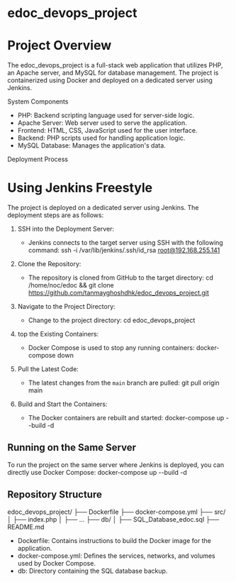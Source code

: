 # edoc_devops_project

# Project Overview

The edoc_devops_project is a full-stack web application that utilizes PHP, an Apache server, and MySQL for database management. The project is containerized using Docker and deployed on a dedicated server using Jenkins.

System Components
- PHP: Backend scripting language used for server-side logic.
- Apache Server: Web server used to serve the application.
- Frontend: HTML, CSS, JavaScript used for the user interface.
- Backend: PHP scripts used for handling application logic.
- MySQL Database: Manages the application's data.

Deployment Process

# Using Jenkins Freestyle

The project is deployed on a dedicated server using Jenkins. The deployment steps are as follows:

1. SSH into the Deployment Server:
   - Jenkins connects to the target server using SSH with the following command:
   ssh -i /var/lib/jenkins/.ssh/id_rsa root@192.168.255.141
   
2. Clone the Repository:
   - The repository is cloned from GitHub to the target directory:
   cd /home/noc/edoc && git clone https://github.com/tanmayghoshdhk/edoc_devops_project.git

3. Navigate to the Project Directory:
   - Change to the project directory:
   cd edoc_devops_project

4. top the Existing Containers:
   - Docker Compose is used to stop any running containers:
   docker-compose down

5. Pull the Latest Code:
   - The latest changes from the `main` branch are pulled:
   git pull origin main

6. Build and Start the Containers:
   - The Docker containers are rebuilt and started:
   docker-compose up --build -d

## Running on the Same Server
To run the project on the same server where Jenkins is deployed, you can directly use Docker Compose:
docker-compose up --build -d

## Repository Structure
edoc_devops_project/
├── Dockerfile
├── docker-compose.yml
├── src/
│   ├── index.php
│   ├── ...
├── db/
│   ├── SQL_Database_edoc.sql
├── README.md

- Dockerfile: Contains instructions to build the Docker image for the application.
- docker-compose.yml: Defines the services, networks, and volumes used by Docker Compose.
- db: Directory containing the SQL database backup.

